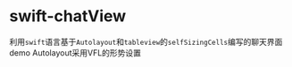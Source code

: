 # swift-chatView
利用`swift`语言基于`Autolayout`和`tableview`的`selfSizingCells`编写的聊天界面demo
Autolayout采用VFL的形势设置

